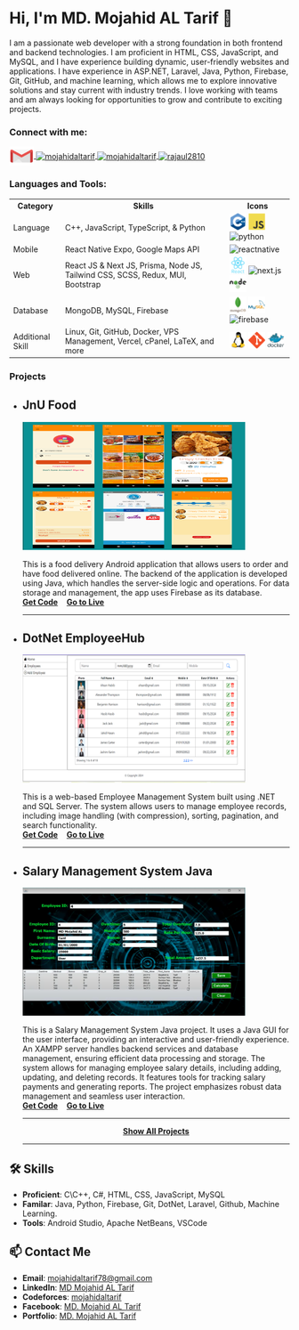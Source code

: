 # Hi, I'm MD. Mojahid AL Tarif 👋
 I am a passionate web developer with a strong foundation in both frontend and backend technologies. I am proficient in HTML, CSS, JavaScript, and MySQL, and I have experience building dynamic, user-friendly websites and applications. I have experience in ASP.NET, Laravel, Java, Python, Firebase, Git, GitHub, and machine learning, which allows me to explore innovative solutions and stay current with industry trends. I love working with teams and am always looking for opportunities to grow and contribute to exciting projects.

<h3 align="left">Connect with me:</h3>
<p align="left">
  <a href="mailto:mojahidaltarif78@gmail.com" >
    <img align="center" src="https://raw.githubusercontent.com/mojahidaltarif28/mojahidaltarif28/7adf4d8252064781d89067228fc7b9c9c1d48f61/Images/icons8-gmail.svg" alt="mojahidaltarif" height="34" width="44" />
  </a>
  <a href="https://www.linkedin.com/in/mojahidaltarif/" target="blank">
    <img align="center" src="https://raw.githubusercontent.com/rahuldkjain/github-profile-readme-generator/master/src/images/icons/Social/linked-in-alt.svg" alt="mojahidaltarif" height="30" width="40" />
  </a>
  <a href="https://www.facebook.com/mojahidal.tarif.1" target="blank">
    <img align="center" src="https://raw.githubusercontent.com/rahuldkjain/github-profile-readme-generator/master/src/images/icons/Social/facebook.svg" alt="mojahidaltarif" height="30" width="40" />
  </a>
  <a href="https://codeforces.com/profile/mojahidaltarif" target="blank">
    <img align="center" src="https://encrypted-tbn0.gstatic.com/images?q=tbn:ANd9GcQFtDsTEfs3adnrB-FjulnTaSH6mMoP_7ea_g&s" alt="rajaul2810" height="30" width="40" />
  </a>
</p>

<h3 align="left">Languages and Tools:</h3>

<table>
  <tr>
    <th>Category</th>
    <th>Skills</th>
    <th>Icons</th>
  </tr>
  <tr>
    <td>Language</td>
    <td>C++, JavaScript, TypeScript, & Python</td>
    <td>
      <img src="https://raw.githubusercontent.com/devicons/devicon/master/icons/cplusplus/cplusplus-original.svg" alt="cplusplus" width="30" height="30"/> 
      <img src="https://raw.githubusercontent.com/devicons/devicon/master/icons/javascript/javascript-original.svg" alt="javascript" width="30" height="30"/> 
      <img src="https://www.python.org/static/opengraph-icon-200x200.png" alt="python" width="30" height="30"/>
    </td>
  </tr>
  <tr>
    <td>Mobile</td>
    <td>React Native Expo, Google Maps API</td>
    <td>
      <img src="https://reactnative.dev/img/header_logo.svg" alt="reactnative" width="40" height="40"/>
    </td>
  </tr>
  <tr>
    <td>Web</td>
    <td>React JS & Next JS, Prisma, Node JS, Tailwind CSS, SCSS, Redux, MUI, Bootstrap</td>
    <td>
      <img src="https://raw.githubusercontent.com/devicons/devicon/master/icons/react/react-original-wordmark.svg" alt="react" width="30" height="30"/> 
      <img src="https://www.svgrepo.com/show/354113/nextjs-icon.svg" alt="next.js" width="30" height="30"/> 
      <img src="https://raw.githubusercontent.com/devicons/devicon/master/icons/nodejs/nodejs-original-wordmark.svg" alt="nodejs" width="30" height="30"/>
    </td>
  </tr>
  <tr>
    <td>Database</td>
    <td>MongoDB, MySQL, Firebase</td>
    <td>
      <img src="https://raw.githubusercontent.com/devicons/devicon/master/icons/mongodb/mongodb-original-wordmark.svg" alt="mongodb" width="30" height="30"/> 
      <img src="https://raw.githubusercontent.com/devicons/devicon/master/icons/mysql/mysql-original-wordmark.svg" alt="mysql" width="30" height="30"/> 
      <img src="https://www.vectorlogo.zone/logos/firebase/firebase-icon.svg" alt="firebase" width="30" height="30"/>
    </td>
  </tr>
  <tr>
    <td>Additional Skill</td>
    <td>Linux, Git, GitHub, Docker, VPS Management, Vercel, cPanel, LaTeX, and more</td>
    <td>
      <img src="https://raw.githubusercontent.com/devicons/devicon/master/icons/linux/linux-original.svg" alt="linux" width="30" height="30"/> 
      <img src="https://raw.githubusercontent.com/devicons/devicon/master/icons/git/git-original.svg" alt="git" width="30" height="30"/> 
      <img src="https://raw.githubusercontent.com/devicons/devicon/master/icons/docker/docker-original-wordmark.svg" alt="docker" width="30" height="30"/>
    </td>
  </tr>
</table>


<h3 align="left">Projects</h3>

- ## JnU Food
  <img src="https://github.com/mojahidaltarif28/mojahidaltarif28/blob/main/Images/food-delivery.png?raw=true" alt="Description of image" width="400" height="230"/>

    This is a food delivery Android application that allows users to order and have food delivered online. The backend of the application is developed using Java, which handles   the server-side logic and operations. For data storage and management, the app uses Firebase as its database.\
  **[Get Code](https://github.com/mojahidaltarif28/JnUFood)**&nbsp;&nbsp;&nbsp; **[Go to Live](https://www.youtube.com/watch?v=BJt5K3pCLDA)**
  <hr>
  
- ## DotNet EmployeeHub
  <img src="https://github.com/mojahidaltarif28/mojahidaltarif28/blob/main/Images/image.png?raw=true" alt="Description of image" width="400" height="230"/>

    This is a web-based Employee Management System built using .NET and SQL Server. The system allows users to manage employee records, including image handling (with compression), sorting, pagination, and search functionality.\
  **[Get Code](https://github.com/mojahidaltarif28/EmployeeManagement)**&nbsp;&nbsp;&nbsp; **[Go to Live](https://mojahidaltarifemployee.bsite.net/)**
  <hr>

- ## Salary Management System Java
  <img src="https://github.com/mojahidaltarif28/mojahidaltarif28/blob/main/Images/Salary-java.png?raw=true" alt="Description of image" width="400" height="230"/>

    This is a Salary Management System Java project. It uses a Java GUI for the user interface, providing an interactive and user-friendly experience. An XAMPP server handles backend services and database management, ensuring efficient data processing and storage. The system allows for managing employee salary details, including adding, updating, and deleting records. It features tools for tracking salary payments and generating reports. The project emphasizes robust data management and seamless user interaction.\
  **[Get Code](https://github.com/mojahidaltarif28/Salary-Management-System-JAVA/tree/main/src/salary/management/system/dbms)**&nbsp;&nbsp;&nbsp; **[Go to Live](https://www.youtube.com/watch?v=KMJFcLbhatw)**
  <hr>
  
   <p align="center">
  <a href="https://mojahidaltarif28.github.io/portfolio/project.html"><strong>Show All Projects</strong></a>
    </p>
    
  <hr>
## 🛠️ Skills
- **Proficient**: C\C++, C#, HTML, CSS, JavaScript, MySQL 
- **Familar**: Java, Python, Firebase, Git, DotNet, Laravel, Github, Machine Learning.
- **Tools**: Android Studio, Apache NetBeans, VSCode

## 📫 Contact Me
- **Email**: [mojahidaltarif78@gmail.com](mailto:mojahidaltarif78@gmail.com)
- **LinkedIn**: [MD Mojahid AL Tarif](https://www.linkedin.com/in/mojahidaltarif/)
- **Codeforces**: [mojahidaltarif](https://codeforces.com/profile/mojahidaltarif)
- **Facebook**: [MD. Mojahid AL Tarif](https://www.facebook.com/mojahidal.tarif.1/)
- **Portfolio**: [MD. Mojahid AL Tarif](https://mojahidaltarif28.github.io/portfolio/)
